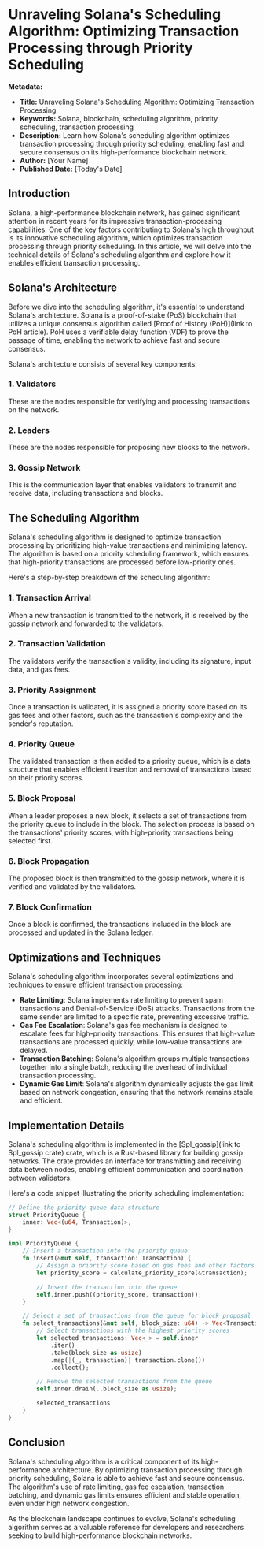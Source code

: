 **Unraveling Solana's Scheduling Algorithm: Optimizing Transaction Processing through Priority Scheduling**
=====================================================

**Metadata:**
* **Title:** Unraveling Solana's Scheduling Algorithm: Optimizing Transaction Processing
* **Keywords:** Solana, blockchain, scheduling algorithm, priority scheduling, transaction processing
* **Description:** Learn how Solana's scheduling algorithm optimizes transaction processing through priority scheduling, enabling fast and secure consensus on its high-performance blockchain network.
* **Author:** [Your Name]
* **Published Date:** [Today's Date]

**Introduction**
---------------

Solana, a high-performance blockchain network, has gained significant attention in recent years for its impressive transaction-processing capabilities. One of the key factors contributing to Solana's high throughput is its innovative scheduling algorithm, which optimizes transaction processing through priority scheduling. In this article, we will delve into the technical details of Solana's scheduling algorithm and explore how it enables efficient transaction processing.

**Solana's Architecture**
------------------------

Before we dive into the scheduling algorithm, it's essential to understand Solana's architecture. Solana is a proof-of-stake (PoS) blockchain that utilizes a unique consensus algorithm called [Proof of History (PoH)](link to PoH article). PoH uses a verifiable delay function (VDF) to prove the passage of time, enabling the network to achieve fast and secure consensus.

Solana's architecture consists of several key components:

### 1. **Validators**
These are the nodes responsible for verifying and processing transactions on the network.

### 2. **Leaders**
These are the nodes responsible for proposing new blocks to the network.

### 3. **Gossip Network**
This is the communication layer that enables validators to transmit and receive data, including transactions and blocks.

**The Scheduling Algorithm**
---------------------------

Solana's scheduling algorithm is designed to optimize transaction processing by prioritizing high-value transactions and minimizing latency. The algorithm is based on a priority scheduling framework, which ensures that high-priority transactions are processed before low-priority ones.

Here's a step-by-step breakdown of the scheduling algorithm:

### 1. **Transaction Arrival**
When a new transaction is transmitted to the network, it is received by the gossip network and forwarded to the validators.

### 2. **Transaction Validation**
The validators verify the transaction's validity, including its signature, input data, and gas fees.

### 3. **Priority Assignment**
Once a transaction is validated, it is assigned a priority score based on its gas fees and other factors, such as the transaction's complexity and the sender's reputation.

### 4. **Priority Queue**
The validated transaction is then added to a priority queue, which is a data structure that enables efficient insertion and removal of transactions based on their priority scores.

### 5. **Block Proposal**
When a leader proposes a new block, it selects a set of transactions from the priority queue to include in the block. The selection process is based on the transactions' priority scores, with high-priority transactions being selected first.

### 6. **Block Propagation**
The proposed block is then transmitted to the gossip network, where it is verified and validated by the validators.

### 7. **Block Confirmation**
Once a block is confirmed, the transactions included in the block are processed and updated in the Solana ledger.

**Optimizations and Techniques**
-------------------------------

Solana's scheduling algorithm incorporates several optimizations and techniques to ensure efficient transaction processing:

* **Rate Limiting**: Solana implements rate limiting to prevent spam transactions and Denial-of-Service (DoS) attacks. Transactions from the same sender are limited to a specific rate, preventing excessive traffic.
* **Gas Fee Escalation**: Solana's gas fee mechanism is designed to escalate fees for high-priority transactions. This ensures that high-value transactions are processed quickly, while low-value transactions are delayed.
* **Transaction Batching**: Solana's algorithm groups multiple transactions together into a single batch, reducing the overhead of individual transaction processing.
* **Dynamic Gas Limit**: Solana's algorithm dynamically adjusts the gas limit based on network congestion, ensuring that the network remains stable and efficient.

**Implementation Details**
---------------------------

Solana's scheduling algorithm is implemented in the [Spl_gossip](link to Spl_gossip crate) crate, which is a Rust-based library for building gossip networks. The crate provides an interface for transmitting and receiving data between nodes, enabling efficient communication and coordination between validators.

Here's a code snippet illustrating the priority scheduling implementation:
```rust
// Define the priority queue data structure
struct PriorityQueue {
    inner: Vec<(u64, Transaction)>,
}

impl PriorityQueue {
    // Insert a transaction into the priority queue
    fn insert(&mut self, transaction: Transaction) {
        // Assign a priority score based on gas fees and other factors
        let priority_score = calculate_priority_score(&transaction);

        // Insert the transaction into the queue
        self.inner.push((priority_score, transaction));
    }

    // Select a set of transactions from the queue for block proposal
    fn select_transactions(&mut self, block_size: u64) -> Vec<Transaction> {
        // Select transactions with the highest priority scores
        let selected_transactions: Vec<_> = self.inner
            .iter()
            .take(block_size as usize)
            .map(|(_, transaction)| transaction.clone())
            .collect();

        // Remove the selected transactions from the queue
        self.inner.drain(..block_size as usize);

        selected_transactions
    }
}
```
**Conclusion**
----------

Solana's scheduling algorithm is a critical component of its high-performance architecture. By optimizing transaction processing through priority scheduling, Solana is able to achieve fast and secure consensus. The algorithm's use of rate limiting, gas fee escalation, transaction batching, and dynamic gas limits ensures efficient and stable operation, even under high network congestion.

As the blockchain landscape continues to evolve, Solana's scheduling algorithm serves as a valuable reference for developers and researchers seeking to build high-performance blockchain networks.